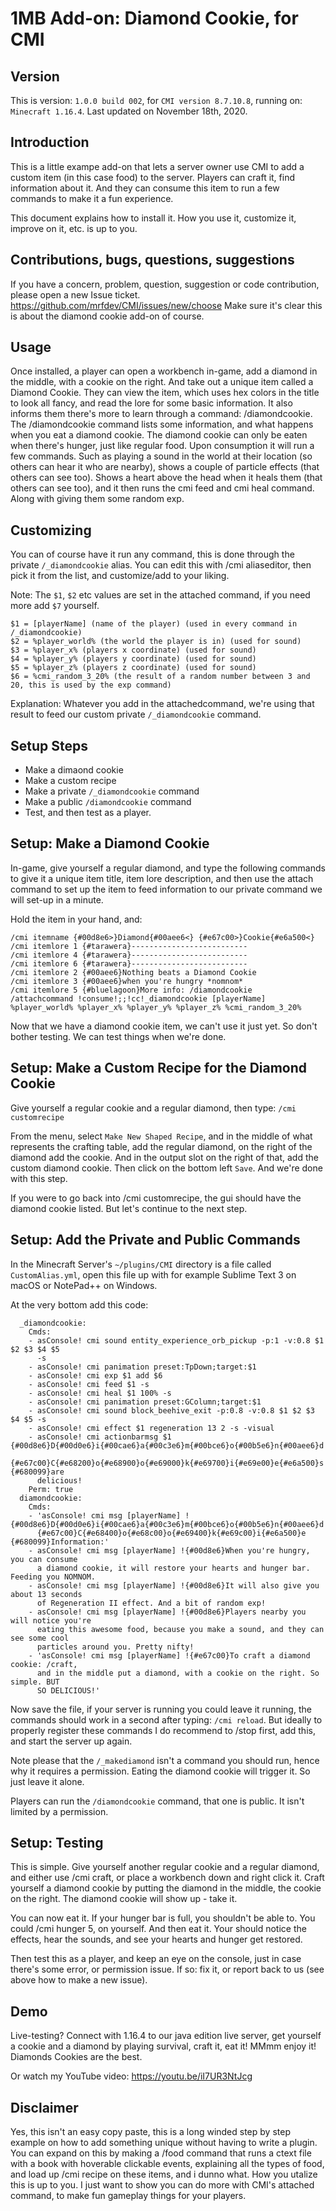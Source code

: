 # 1MB Add-on: Diamond Cookie, for CMI

## Version

This is version: `1.0.0 build 002`, for `CMI version 8.7.10.8`, running on: `Minecraft 1.16.4`. 
Last updated on November 18th, 2020.

## Introduction

This is a little exampe add-on that lets a server owner use CMI to add a custom item (in this case food) to the server. Players can craft it, find information about it. And they can consume this item to run a few commands to make it a fun experience. 

This document explains how to install it. How you use it, customize it, improve on it, etc. is up to you.

## Contributions, bugs, questions, suggestions

If you have a concern, problem, question, suggestion or code contribution, please open a new Issue ticket.
https://github.com/mrfdev/CMI/issues/new/choose
Make sure it's clear this is about the diamond cookie add-on of course. 

## Usage

Once installed, a player can open a workbench in-game, add a diamond in the middle, with a cookie on the right. And take out a unique item called a Diamond Cookie. 
They can view the item, which uses hex colors in the title to look all fancy, and read the lore for some basic information. It also informs them there's more to learn through a command: /diamondcookie.
The /diamondcookie command lists some information, and what happens when you eat a diamond cookie.
The diamond cookie can only be eaten when there's hunger, just like regular food. 
Upon consumption it will run a few commands. Such as playing a sound in the world at their location (so others can hear it who are nearby), shows a couple of particle effects (that others can see too). Shows a heart above the head when it heals them (that others can see too), and it then runs the cmi feed and cmi heal command. Along with giving them some random exp.

## Customizing

You can of course have it run any command, this is done through the private `/_diamondcookie` alias. You can edit this with /cmi aliaseditor, then pick it from the list, and customize/add to your liking. 

Note: The `$1`, `$2` etc values are set in the attached command, if you need more add `$7` yourself. 
```
$1 = [playerName] (name of the player) (used in every command in /_diamondcookie)
$2 = %player_world% (the world the player is in) (used for sound)
$3 = %player_x% (players x coordinate) (used for sound)
$4 = %player_y% (players y coordinate) (used for sound)
$5 = %player_z% (players z coordinate) (used for sound)
$6 = %cmi_random_3_20% (the result of a random number between 3 and 20, this is used by the exp command)
```

Explanation: Whatever you add in the attachedcommand, we're using that result to feed our custom private `/_diamondcookie` command. 

## Setup Steps

- Make a dimaond cookie
- Make a custom recipe
- Make a private `/_diamondcookie` command
- Make a public `/diamondcookie` command
- Test, and then test as a player.

## Setup: Make a Diamond Cookie

In-game, give yourself a regular diamond, and type the following commands to give it a unique item title, item lore description, and then use the attach command to set up the item to feed information to our private command we will set-up in a minute.

Hold the item in your hand, and:
```
/cmi itemname {#00d8e6>}Diamond{#00aee6<} {#e67c00>}Cookie{#e6a500<}
/cmi itemlore 1 {#tarawera}--------------------------
/cmi itemlore 4 {#tarawera}--------------------------
/cmi itemlore 6 {#tarawera}--------------------------
/cmi itemlore 2 {#00aee6}Nothing beats a Diamond Cookie
/cmi itemlore 3 {#00aee6}when you're hungry *nomnom*
/cmi itemlore 5 {#bluelagoon}More info: /diamondcookie
/attachcommand !consume!;;!cc!_diamondcookie [playerName] %player_world% %player_x% %player_y% %player_z% %cmi_random_3_20%
```

Now that we have a diamond cookie item, we can't use it just yet. So don't bother testing. We can test things when we're done. 

## Setup: Make a Custom Recipe for the Diamond Cookie
Give yourself a regular cookie and a regular diamond, then type:
`/cmi customrecipe`

From the menu, select `Make New Shaped Recipe`, and in the middle of what represents the crafting table, add the regular diamond, on the right of the diamond add the cookie. And in the output slot on the right of that, add the custom diamond cookie. Then click on the bottom left `Save`. And we're done with this step. 

If you were to go back into /cmi customrecipe, the gui should have the diamond cookie listed. But let's continue to the next step.

## Setup: Add the Private and Public Commands

In the Minecraft Server's `~/plugins/CMI` directory is a file called `CustomAlias.yml`, open this file up with for example Sublime Text 3 on macOS or NotePad++ on Windows.

At the very bottom add this code:
```
  _diamondcookie:
    Cmds:
    - asConsole! cmi sound entity_experience_orb_pickup -p:1 -v:0.8 $1 $2 $3 $4 $5
      -s
    - asConsole! cmi panimation preset:TpDown;target:$1
    - asConsole! cmi exp $1 add $6
    - asConsole! cmi feed $1 -s
    - asConsole! cmi heal $1 100% -s
    - asConsole! cmi panimation preset:GColumn;target:$1
    - asConsole! cmi sound block_beehive_exit -p:0.8 -v:0.8 $1 $2 $3 $4 $5 -s
    - asConsole! cmi effect $1 regeneration 13 2 -s -visual
    - asConsole! cmi actionbarmsg $1 {#00d8e6}D{#00d0e6}i{#00cae6}a{#00c3e6}m{#00bce6}o{#00b5e6}n{#00aee6}d
      {#e67c00}C{#e68200}o{#e68900}o{#e69000}k{#e69700}i{#e69e00}e{#e6a500}s {#680099}are
      delicious!
    Perm: true
  diamondcookie:
    Cmds:
    - 'asConsole! cmi msg [playerName] !{#00d8e6}D{#00d0e6}i{#00cae6}a{#00c3e6}m{#00bce6}o{#00b5e6}n{#00aee6}d
      {#e67c00}C{#e68400}o{#e68c00}o{#e69400}k{#e69c00}i{#e6a500}e {#680099}Information:'
    - asConsole! cmi msg [playerName] !{#00d8e6}When you're hungry, you can consume
      a diamond cookie, it will restore your hearts and hunger bar. Feeding you NOMNOM.
    - asConsole! cmi msg [playerName] !{#00d8e6}It will also give you about 13 seconds
      of Regeneration II effect. And a bit of random exp!
    - asConsole! cmi msg [playerName] !{#00d8e6}Players nearby you will notice you're
      eating this awesome food, because you make a sound, and they can see some cool
      particles around you. Pretty nifty!
    - 'asConsole! cmi msg [playerName] !{#e67c00}To craft a diamond cookie: /craft,
      and in the middle put a diamond, with a cookie on the right. So simple. BUT
      SO DELICIOUS!'
```
Now save the file, if your server is running you could leave it running, the commands should work in a second after typing: `/cmi reload`. But ideally to properly register these commands I do recommend to /stop first, add this, and start the server up again. 

Note please that the `/_makediamond` isn't a command you should run, hence why it requires a permission. Eating the diamond cookie will trigger it. So just leave it alone. 

Players can run the `/diamondcookie` command, that one is public. It isn't limited by a permission. 

## Setup: Testing

This is simple. Give yourself another regular cookie and a regular diamond, and either use /cmi craft, or place a workbench down and right click it. Craft yourself a diamond cookie by putting the diamond in the middle, the cookie on the right. The diamond cookie will show up - take it. 

You can now eat it. If your hunger bar is full, you shouldn't be able to. You could /cmi hunger 5, on yourself. And then eat it. Your should notice the effects, hear the sounds, and see your hearts and hunger get restored. 

Then test this as a player, and keep an eye on the console, just in case there's some error, or permission issue. If so: fix it, or report back to us (see above how to make a new issue).

## Demo

Live-testing? Connect with 1.16.4 to our java edition live server, get yourself a cookie and a diamond by playing survival, craft it, eat it! MMmm enjoy it! Diamonds Cookies are the best.

Or watch my YouTube video: https://youtu.be/iI7UR3NtJcg

## Disclaimer

Yes, this isn't an easy copy paste, this is a long winded step by step example on how to add something unique without having to write a plugin. You can expand on this by making a /food command that runs a ctext file with a book with hoverable clickable events, explaining all the types of food, and load up /cmi recipe on these items, and i dunno what. How you utalize this is up to you. I just want to show you can do more with CMI's attached command, to make fun gameplay things for your players. 